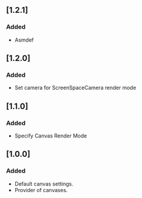 ## [1.2.1]

### Added

- Asmdef

## [1.2.0]

### Added

- Set camera for ScreenSpaceCamera render mode

## [1.1.0]

### Added

- Specify Canvas Render Mode

## [1.0.0]

### Added

- Default canvas settings.
- Provider of canvases.
